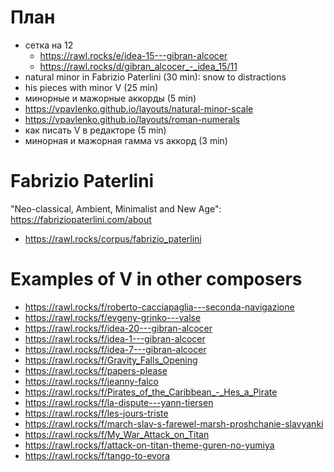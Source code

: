 # План

- сетка на 12
  - https://rawl.rocks/e/idea-15---gibran-alcocer
  - https://rawl.rocks/d/gibran_alcocer_-_idea_15/11
- natural minor in Fabrizio Paterlini (30 min): snow to distractions
- his pieces with minor V (25 min)
- минорные и мажорные аккорды (5 min)
- https://vpavlenko.github.io/layouts/natural-minor-scale
- https://vpavlenko.github.io/layouts/roman-numerals
- как писать V в редакторе (5 min)
- минорная и мажорная гамма vs аккорд (3 min)



# Fabrizio Paterlini

"Neo-classical, Ambient, Minimalist and New Age": https://fabriziopaterlini.com/about

- https://rawl.rocks/corpus/fabrizio_paterlini


# Examples of V in other composers

- https://rawl.rocks/f/roberto-cacciapaglia---seconda-navigazione
- https://rawl.rocks/f/evgeny-grinko---valse
- https://rawl.rocks/f/idea-20---gibran-alcocer
- https://rawl.rocks/f/idea-1---gibran-alcocer
- https://rawl.rocks/f/idea-7---gibran-alcocer
- https://rawl.rocks/f/Gravity_Falls_Opening
- https://rawl.rocks/f/papers-please
- https://rawl.rocks/f/jeanny-falco
- https://rawl.rocks/f/Pirates_of_the_Caribbean_-_Hes_a_Pirate
- https://rawl.rocks/f/la-dispute---yann-tiersen
- https://rawl.rocks/f/les-jours-triste
- https://rawl.rocks/f/march-slav-s-farewel-marsh-proshchanie-slavyanki
- https://rawl.rocks/f/My_War_Attack_on_Titan
- https://rawl.rocks/f/attack-on-titan-theme-guren-no-yumiya
- https://rawl.rocks/f/tango-to-evora
